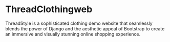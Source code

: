 # ThreadClothingweb
ThreadStyle is a sophisticated clothing demo website that seamlessly blends the power of Django and the aesthetic appeal of Bootstrap to create an immersive and visually stunning online shopping experience.
